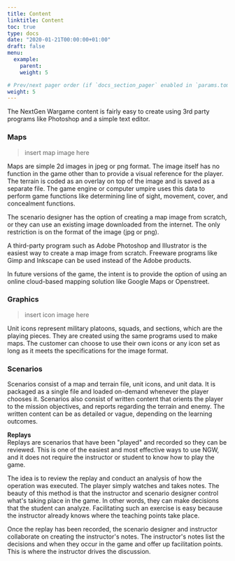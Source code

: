 ```yaml
---
title: Content
linktitle: Content
toc: true
type: docs
date: "2020-01-21T00:00:00+01:00"
draft: false
menu:
  example:
    parent: 
    weight: 5

# Prev/next pager order (if `docs_section_pager` enabled in `params.toml`)
weight: 5
---
```

The NextGen Wargame content is fairly easy to create using 3rd party programs like Photoshop and a simple text editor.

### Maps
> insert map image here

Maps are simple 2d images in jpeg or png format.  The image itself has no function in the game other than to provide a visual reference for the player.  The terrain is coded as an overlay on top of the image and is saved as a separate file.  The game engine or computer umpire uses this data to perform game functions like determining line of sight, movement, cover, and concealment functions.

The scenario designer has the option of creating a map image from scratch, or they can use an existing image downloaded from the internet.  The only restriction is on the format of the image (jpg or png).

A third-party program such as Adobe Photoshop and Illustrator is the easiest way to create a map image from scratch.  Freeware programs like Gimp and Inkscape can be used instead of the Adobe products.

In future versions of the game, the intent is to provide the option of using an online cloud-based mapping solution like Google Maps or Openstreet.

### Graphics
> insert icon image here

Unit icons represent military platoons, squads, and sections, which are the playing pieces.  They are created using the same programs used to make maps.  The customer can choose to use their own icons or any icon set as long as it meets the specifications for the image format.  

### Scenarios
Scenarios consist of a map and terrain file, unit icons, and unit data.  It is packaged as a single file and loaded on-demand whenever the player chooses it.  Scenarios also consist of written content that orients the player to the mission objectives, and reports regarding the terrain and enemy.  The written content can be as detailed or vague, depending on the learning outcomes.

**Replays**  
Replays are scenarios that have been "played"  and recorded so they can be reviewed.  This is one of the easiest and most effective ways to use NGW, and it does not require the instructor or student to know how to play the game. 

The idea is to review the replay and conduct an analysis of how the operation was executed.  The player simply watches and takes notes.  The beauty of this method is that the instructor and scenario designer control what's taking place in the game.  In other words, they can make decisions that the student can analyze.  Facilitating such an exercise is easy because the instructor already knows where the teaching points take place.  

Once the replay has been recorded, the scenario designer and instructor collaborate on creating the instructor's notes.  The instructor's notes list the decisions and when they occur in the game and offer up facilitation points.  This is where the instructor drives the discussion.